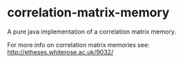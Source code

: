 # correlation-matrix-memory

A pure java implementation of a correlation matrix memory.

For more info on correlation matrix memories see: http://etheses.whiterose.ac.uk/9032/
